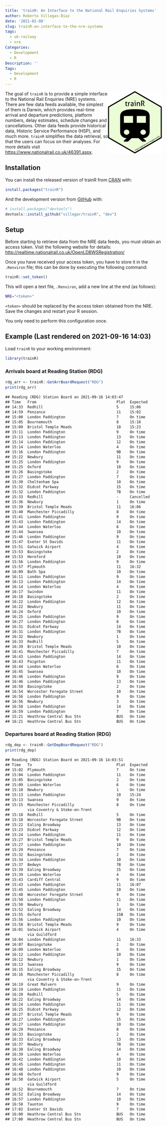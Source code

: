 ```yaml
---
title: 'trainR: An Interface to the National Rail Enquiries Systems'
author: Roberto Villegas-Diaz
date: '2021-02-08'
slug: trainR-an-interface-to-the-nre-systems
tags:
  - uk-railway
  - nre
Categories:
  - Development
  - R
Description: ''
Tags:
  - Development
  - R
---
```


<img src="https://raw.githubusercontent.com/villegar/trainR/main/inst/images/logo.png" alt="logo" align="right" height=200px/>

The goal of `trainR` is to provide a simple interface to the 
National Rail Enquiries (NRE) systems. There are few data feeds 
available, the simplest of them is Darwin, which provides real-time 
arrival and departure predictions, platform numbers, delay estimates, 
schedule changes and cancellations. Other data feeds provide historical 
data, Historic Service Performance (HSP), and much more. `trainR` 
simplifies the data retrieval, so that the users can focus on their 
analyses. For more details visit 
https://www.nationalrail.co.uk/46391.aspx.

## Installation

You can install the released version of trainR from [CRAN](https://CRAN.R-project.org) with:

``` r
install.packages("trainR")
```

And the development version from [GitHub](https://github.com/) with:

``` r
# install.packages("devtools")
devtools::install_github("villegar/trainR", "dev")
```

## Setup
Before starting to retrieve data from the NRE data feeds, you must obtain an access token. 
Visit the following website for details: http://realtime.nationalrail.co.uk/OpenLDBWSRegistration/

Once you have received your access token, you have to store it in the `.Renviron` file; this can be 
done by executing the following command:


```r
trainR::set_token()
```

This will open a text file, `.Renviron`, add a new line at the end (as follows):

```bash
NRE="<token>"
```

`<token>` should be replaced by the access token obtained from the NRE. Save the changes and restart 
your R session.

You only need to perform this configuration once.

## Example (Last rendered on 2021-09-16 14:03)

Load `trainR` to your working environment:

```r
library(trainR)
```

### Arrivals board at Reading Station (RDG)


```r
rdg_arr <- trainR::GetArrBoardRequest("RDG")
print(rdg_arr)
```

```
## Reading (RDG) Station Board on 2021-09-16 14:03:47
## Time   From                                    Plat  Expected
## 14:33  Redhill                                 5     15:06
## 14:59  Penzance                                11    15:02
## 15:00  London Paddington                       7     On time
## 15:05  Bournemouth                             8     15:10
## 15:09  Bristol Temple Meads                    10    15:23
## 15:11  London Paddington                       9     On time
## 15:13  London Paddington                       13    On time
## 15:14  London Paddington                       12    On time
## 15:14  London Waterloo                         4     On time
## 15:16  London Paddington                       9B    On time
## 15:22  Newbury                                 11    On time
## 15:25  London Paddington                       9     On time
## 15:25  Oxford                                  10    On time
## 15:26  Basingstoke                             2     On time
## 15:27  London Paddington                       7     On time
## 15:30  Cheltenham Spa                          10    On time
## 15:32  Didcot Parkway                          15    On time
## 15:32  London Paddington                       7B    On time
## 15:33  Redhill                                 -     Cancelled
## 15:36  Newbury                                 1     On time
## 15:39  Bristol Temple Meads                    11    16:06
## 15:40  Manchester Piccadilly                   8     On time
## 15:41  London Paddington                       9     On time
## 15:43  London Paddington                       14    On time
## 15:44  London Waterloo                         6     On time
## 15:44  Swansea                                 10    On time
## 15:46  London Paddington                       9     On time
## 15:47  Exeter St Davids                        11    On time
## 15:51  Gatwick Airport                         4     On time
## 15:53  Basingstoke                             2     On time
## 15:53  Hereford                                10    On time
## 15:56  London Paddington                       9     On time
## 15:57  Plymouth                                11    16:32
## 16:09  Bath Spa                                10    On time
## 16:11  London Paddington                       9     On time
## 16:13  London Paddington                       14    On time
## 16:14  London Waterloo                         4     On time
## 16:17  Swindon                                 11    On time
## 16:18  Basingstoke                             2     On time
## 16:22  London Paddington                       12    On time
## 16:22  Newbury                                 11    On time
## 16:24  Oxford                                  10    On time
## 16:25  London Paddington                       9     On time
## 16:27  London Paddington                       8     On time
## 16:31  Didcot Parkway                          14    On time
## 16:31  London Paddington                       7B    On time
## 16:32  Newbury                                 1     On time
## 16:33  Redhill                                 5     On time
## 16:39  Bristol Temple Meads                    10    On time
## 16:41  Manchester Piccadilly                   7     On time
## 16:43  London Paddington                       14    On time
## 16:43  Paignton                                11    On time
## 16:44  London Waterloo                         6     On time
## 16:45  Swansea                                 10    On time
## 16:46  London Paddington                       9     On time
## 16:46  London Paddington                       13    On time
## 16:50  Basingstoke                             2     On time
## 16:54  Worcester Foregate Street               10    On time
## 16:56  London Paddington                       9     On time
## 16:56  Newbury                                 3     On time
## 16:58  London Paddington                       14    On time
## 16:59  London Paddington                       7     On time
## 15:21  Heathrow Central Bus Stn                BUS   On time
## 16:21  Heathrow Central Bus Stn                BUS   On time
```

### Departures board at Reading Station (RDG)


```r
rdg_dep <- trainR::GetDepBoardRequest("RDG")
print(rdg_dep)
```

```
## Reading (RDG) Station Board on 2021-09-16 14:03:51
## Time   To                                      Plat  Expected
## 15:02  Plymouth                                7     On time
## 15:04  London Paddington                       11    On time
## 15:05  Basingstoke                             2     On time
## 15:09  London Waterloo                         6     On time
## 15:10  Newbury                                 1     On time
## 15:13  London Paddington                       10    15:24
## 15:13  Swansea                                 9     On time
## 15:15  Manchester Piccadilly                   8     On time
##        via Coventry & Stoke-on-Trent           
## 15:18  Redhill                                 5     On time
## 15:18  Worcester Foregate Street               9B    On time
## 15:22  Ealing Broadway                         13    On time
## 15:23  Didcot Parkway                          12    On time
## 15:24  London Paddington                       11    On time
## 15:27  Bristol Temple Meads                    9     On time
## 15:27  London Paddington                       10    On time
## 15:29  Penzance                                7     On time
## 15:32  Basingstoke                             2     On time
## 15:34  London Paddington                       10    On time
## 15:37  Bedwyn                                  7B    On time
## 15:39  Ealing Broadway                         15    On time
## 15:39  London Waterloo                         4     On time
## 15:43  Cardiff Central                         9     On time
## 15:43  London Paddington                       11    16:07
## 15:45  London Paddington                       10    On time
## 15:48  Worcester Foregate Street               9     On time
## 15:50  London Paddington                       11    On time
## 15:50  Newbury                                 3     On time
## 15:52  Ealing Broadway                         14    On time
## 15:55  Oxford                                  15B   On time
## 15:56  London Paddington                       10    On time
## 15:58  Bristol Temple Meads                    9     On time
## 16:01  Gatwick Airport                         4     On time
##        via Guildford                           
## 16:04  London Paddington                       11    16:33
## 16:07  Basingstoke                             2     On time
## 16:09  London Waterloo                         6     On time
## 16:12  London Paddington                       10    On time
## 16:12  Newbury                                 1     On time
## 16:13  Swansea                                 9     On time
## 16:15  Ealing Broadway                         15    On time
## 16:16  Manchester Piccadilly                   8     On time
##        via Coventry & Stoke-on-Trent           
## 16:19  Great Malvern                           9     On time
## 16:19  London Paddington                       11    On time
## 16:20  Redhill                                 5     On time
## 16:22  Ealing Broadway                         14    On time
## 16:24  London Paddington                       11    On time
## 16:25  Didcot Parkway                          12    On time
## 16:27  Bristol Temple Meads                    9     On time
## 16:27  London Paddington                       15    On time
## 16:27  London Paddington                       10    On time
## 16:29  Penzance                                8     On time
## 16:33  Basingstoke                             2     On time
## 16:33  Ealing Broadway                         13    On time
## 16:37  Newbury                                 7B    On time
## 16:38  Ealing Broadway                         14    On time
## 16:39  London Waterloo                         4     On time
## 16:42  London Paddington                       10    On time
## 16:45  London Paddington                       11    On time
## 16:48  London Paddington                       10    On time
## 16:48  Oxford                                  9     On time
## 16:50  Gatwick Airport                         5     On time
##        via Guildford                           
## 16:52  Bournemouth                             7     On time
## 16:52  Ealing Broadway                         14    On time
## 16:57  London Paddington                       10    On time
## 16:58  Taunton                                 9     On time
## 17:02  Exeter St Davids                        7     On time
## 16:00  Heathrow Central Bus Stn                BUS   On time
## 17:00  Heathrow Central Bus Stn                BUS   On time
```
